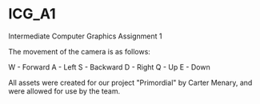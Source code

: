 # ICG_A1
Intermediate Computer Graphics Assignment 1

The movement of the camera is as follows: 

  W - Forward
  A - Left
  S - Backward
  D - Right
  Q - Up
  E - Down

All assets were created for our project "Primordial" by Carter Menary, and were allowed for use by the team. 
